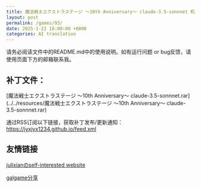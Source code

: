 ```yaml
---
title: 魔法戦士エクストラステージ 〜10th Anniversary〜 claude-3.5-sonnnet 机翻补丁
layout: post
permalink: /games/93/
date: 2025-1-22 18:00:00 +0800
categories: AI translation
---
```



请务必阅读文件中的README.md中的使用说明。如有运行问题 or bug反馈，请使用页面下方的邮箱联系我。

## 补丁文件：

[魔法戦士エクストラステージ 〜10th Anniversary〜 claude-3.5-sonnnet.rar](../../resources/魔法戦士エクストラステージ 〜10th Anniversary〜 claude-3.5-sonnnet.rar)

 

通过RSS订阅以下链接，获取补丁发布/更新通知：https://jyxjyx1234.github.io/feed.xml

## 友情链接

[julixianのself-interested website](https://julixian-siw.worldsystem.top/) 

[galgame分享](https://t.me/galgpt)
